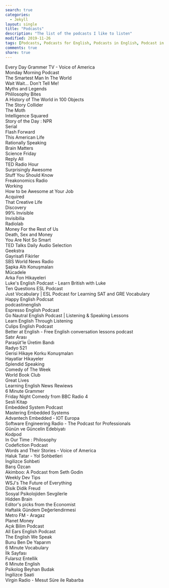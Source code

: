 ```yaml
---
search: true
categories: 
  - Jekyll
layout: single
title: "Podcasts"
description: "The list of the podcasts I like to listen"
modified: 2019-11-26
tags: [Podcasts, Podcasts for English, Podcasts in English, Podcast in Turkish]
comments: true
share: true
---
```


Every Day Grammer TV - Voice of America <br>
Monday Morning Podcast <br>
The Smartest Man In The World<br>
Wait Wait... Don't Tell Me!<br>
Myths and Legends<br>
Phlilosophy Bites<br>
A History of The World in 100 Objects<br>
The Story Collider<br>
The Moth<br>
Intelligence Squared<br>
Story of the Day : NPR<br>
Serial<br>
Flash Forward<br>
This American Life<br>
Rationally Speaking<br>
Brain Matters<br>
Science Friday<br>
Reply All<br>
TED Radio Hour<br>
Surprisingly Awesome<br>
Stuff You Should Know<br>
Freakonomics Radio<br>
Working<br>
How to be Awesome at Your Job<br>
Acquired<br>
That Creative Life<br>
Discovery<br>
99% Invisible<br>
Invisibilia<br>
Radiolab<br>
Money For the Rest of Us<br>
Death, Sex and Money<br>
You Are Not So Smart<br>
TED Talks Daily Audio Selection<br>
Geekstra<br>
Gayrisafi Fikirler<br>
SBS World News Radio<br>
Şapka Altı Konuşmaları<br>
Mücadele<br>
Arka Fon Hikayeleri<br>
Luke's English Podcast - Learn British with Luke<br>
Ten Questions ESL Podcast<br>
Just Vocabulary | ESL Podcast for Learning SAT and GRE Vocabulary<br>
Happy English Podcsat<br>
podcastinenglish<br>
Espresso English Podcast<br>
Go Nautral English Podcast | Listening & Speaking Lessons<br>
Learn English Through Listening <br>
Culips English Podcast<br>
Better at English - Free English conversation lessons podcast<br>
Satır Arası<br>
Paraşüt'le Üretim Bandı<br>
Radyo 521<br>
Gerisi Hikaye Korku Konuşmaları<br>
Hayatlar Hikayeler<br>
Splendid Speaking<br>
Comedy of The Week<br>
World Book Club<br>
Great Lives<br>
Learning English News Rewiews<br>
6 Minute Grammer<br>
Friday Night Comedy from BBC Radio 4<br>
Sesli Kitap<br>
Embedded System Podcast<br>
Mastering Embedded Systems<br>
Advantech Embedded - IOT Europa<br>
Software Engineering Radio - The Podcast for Professionals<br>
Günün ve Güncelin Edebiyatı<br>
Kodpod<br>
In Our Time : Philosophy<br>
Codefiction Podcast<br>
Words and Their Stories - Voice of America<br>
Haluk Tatar - Yol Sohbetleri<br>
İngilizce Sohbeti<br>
Barış Özcan<br>
Akimboo: A Podcast from Seth Godin<br>
Weekly Dev Tips<br>
WSJ's The Future of Everything<br>
Disik Didik Freud<br>
Sosyal Psikolojiden Sevgilerle<br>
Hidden Brain<br>
Editor's picks from the Economist<br>
Haftalık Gündem Değerlendirmesi<br>
Metro FM - Aragaz<br>
Planet Money<br>
Açık Bilim Podcast<br>
All Ears English Podcast<br>
The English We Speak<br>
Bunu Ben De Yaparım<br>
6 Minute Vocabulary<br>
İlk Sayfası<br>
Fularsız Entellik<br>
6 Minute English<br>
Psikolog Beyhan Budak<br>
İngilizce Saati<br>
Virgin Radio - Mesut Süre ile Rabarba<br>